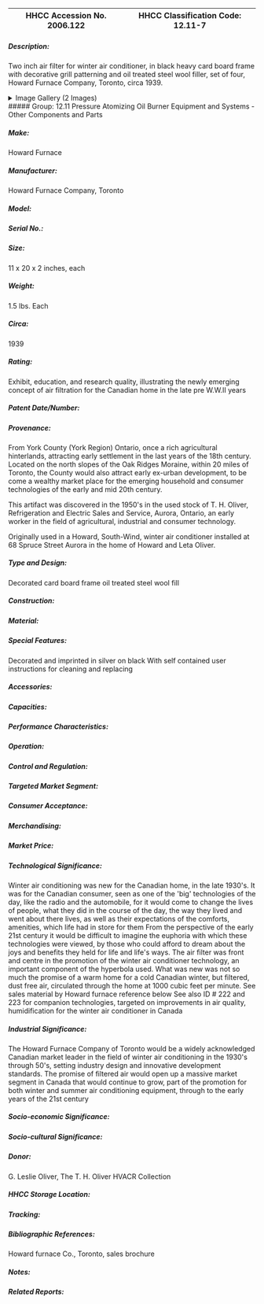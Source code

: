 | **HHCC Accession No. 2006.122** |**HHCC Classification Code:  12.11-7**|
| ----------- | ----------- |
##### Description:
Two inch air filter for winter air conditioner, in black heavy card board frame with decorative grill patterning and oil treated steel wool filler, set of four, Howard Furnace Company, Toronto, circa 1939.


<details>
	<summary>Image Gallery (2 Images)</summary>
<div class="gallery gallery-wrapper--full" contenteditable="false" data-is-empty="false" data-translation="Add images" data-columns="6">
<figure class="gallery__item"><a href="#DOMAIN_NAME#gallery/12.11-7.jpg" data-size="1833x1078"><img src="#DOMAIN_NAME#gallery/12.11-7-thumbnail.jpg" alt=""></a></figure>
<figure class="gallery__item"><a href="#DOMAIN_NAME#gallery/12.11-7a.jpg" data-size="2193x485"><img src="#DOMAIN_NAME#gallery/12.11-7a-thumbnail.jpg" alt=""></a></figure>
</div>
</details>
##### Group:
12.11 Pressure Atomizing Oil Burner Equipment and Systems - Other Components and Parts

##### Make:
Howard Furnace

##### Manufacturer:
Howard Furnace Company, Toronto

##### Model:


##### Serial No.:


##### Size:
11 x 20 x 2 inches, each

##### Weight:
1.5 lbs. Each

##### Circa:
1939

##### Rating:
Exhibit, education, and research quality, illustrating the newly emerging concept of air filtration for the Canadian home in the late pre W.W.II years

##### Patent Date/Number:


##### Provenance:
From York County (York Region) Ontario, once a rich agricultural hinterlands, attracting early settlement in the last years of the 18th century. Located on the north slopes of the Oak Ridges Moraine, within 20 miles of Toronto, the County would also attract early ex-urban development, to be come a wealthy market place for the emerging household and consumer technologies of the early and mid 20th century. 

This artifact was discovered in the 1950's in the used stock of T. H. Oliver, Refrigeration and Electric Sales and Service, Aurora, Ontario, an early worker in the field of agricultural, industrial and consumer technology. 

Originally used in a Howard, South-Wind, winter air conditioner installed at 68 Spruce Street Aurora in the home of Howard and Leta Oliver.

##### Type and Design:
Decorated card board frame 
oil treated steel wool fill

##### Construction:


##### Material:


##### Special Features:
Decorated and imprinted in silver on black
With self contained user instructions for cleaning and replacing

##### Accessories:


##### Capacities:


##### Performance Characteristics:


##### Operation:


##### Control and Regulation:


##### Targeted Market Segment:


##### Consumer Acceptance:


##### Merchandising:


##### Market Price:


##### Technological Significance:
Winter air conditioning was new for the Canadian home, in the late 1930's. It was for the Canadian consumer, seen as one of the 'big' technologies of the day, like the radio and the automobile, for it would come to change the lives of people, what they did in the course of the day, the way they lived and went about there lives, as well as  their expectations of the comforts, amenities, which life had in store for them
From the perspective of the early 21st century it would be difficult to imagine the euphoria with which these technologies were viewed, by those who could afford to dream about the joys and benefits they held for life and life's ways.
The air filter was front and centre in the promotion of the winter air conditioner technology, an important component of the hyperbola used. What was new was not so much the promise of a warm home for a cold Canadian winter, but filtered, dust free air, circulated through the home at 1000 cubic feet per minute. See sales material by Howard furnace reference below
See also ID # 222 and 223 for companion technologies, targeted on improvements in air quality, humidification for the winter air conditioner in Canada

##### Industrial Significance:
The Howard Furnace Company of Toronto would be a widely acknowledged Canadian market leader in the field of winter air conditioning in the 1930's through 50's, setting industry design and innovative development standards. 
The promise of filtered air would open up a massive market segment in Canada that would continue to grow, part of the promotion for both winter and summer air conditioning equipment, through to the early years of the 21st century

##### Socio-economic Significance:


##### Socio-cultural Significance:


##### Donor:
G. Leslie Oliver, The T. H. Oliver HVACR Collection

##### HHCC Storage Location:


##### Tracking:


##### Bibliographic References:
Howard furnace Co., Toronto, sales brochure

##### Notes:


##### Related Reports:

